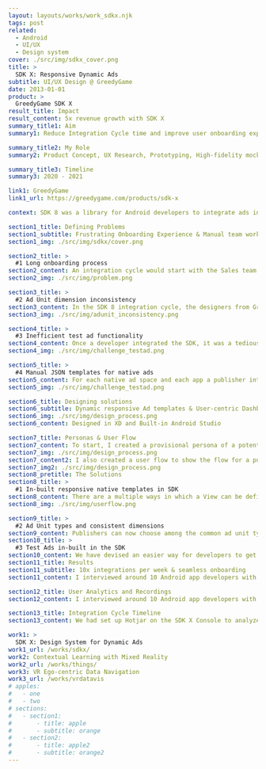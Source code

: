 ```yaml
---
layout: layouts/works/work_sdkx.njk
tags: post
related:
  - Android
  - UI/UX
  - Design system
cover: ./src/img/sdkx_cover.png
title: >
  SDK X: Responsive Dynamic Ads
subtitle: UI/UX Design @ GreedyGame
date: 2013-01-01
product: >
  GreedyGame SDK X
result_title: Impact
result_content: 5x revenue growth with SDK X
summary_title1: Aim
summary1: Reduce Integration Cycle time and improve user onboarding experience

summary_title2: My Role
summary2: Product Concept, UX Research, Prototyping, High-fidelity mocks & UI Development

summary_title3: Timeline
summary3: 2020 - 2021

link1: GreedyGame
link1_url: https://greedygame.com/products/sdk-x

context: SDK 8 was a library for Android developers to integrate ads in their apps for monetization. Ads are served from multiple inventories (Google AdMob, Facebook Ads etc). The new iteration, SDK X was built to efficiently support native ad integrations for around 10K+ apps serving 1B+ Ad requests per month.

section1_title: Defining Problems
section1_subtitle: Frustrating Onboarding Experience & Manual team workflow
section1_img: ./src/img/sdkx/cover.png

section2_title: >
  #1 Long onboarding process
section2_content: An integration cycle would start with the Sales team pitching it to the publishers, once a publisher is willing to integrate the SDK in their Android app, the design team would come up with suggestions for the ad placements and mocks, post that once everyone gets on the same page, the developer would go through the Docs on the website for the instructions to integrate using Android Studio.
section2_img: ./src/img/problem.png

section3_title: >
  #2 Ad Unit dimension inconsistency
section3_content: In the SDK 8 integration cycle, the designers from GreedyGame would design mocks in Photoshop which displayed ads over the screenshots to depict how the ad designs will look like when integrated. Once the app publisher approved the placements, they would need to create ad units on the panel with an input box requesting dimensions. They did not understand what the actual values represented and how does it affect the actual ad size on Android phones.
section3_img: ./src/img/adunit_inconsistency.png

section4_title: >
  #3 Inefficient test ad functionality
section4_content: Once a developer integrated the SDK, it was a tedious task to get the sample test ads, to verify the implementation. The developers took about an hour on average to set up test ads on multiple devices. They had to verify the ad implementations such as refresh time, and loading time, debug the issues and check for design alignment. The process is different from Google's AdMob SDK and since a lot of developers were coming from those lines, this method seemed a little unusual and added to the bad user experience.
section4_img: ./src/img/challenge_testad.png

section5_title: >
  #4 Manual JSON templates for native ads
section5_content: For each native ad space and each app a publisher integrated GreedyGame SDK in, graphic designers at GreedyGame had to design a JSON template for the specific Ad Size, incorporating assets that matched the app's UI. This required a lot of man-hours and monotonous activities that could be automated.
section5_img: ./src/img/challenge_testad.png

section6_title: Designing solutions
section6_subtitle: Dynamic responsive Ad templates & User-centric Dashboard
section6_img: ./src/img/design_process.png
section6_content: Designed in XD and Built-in Android Studio

section7_title: Personas & User Flow
section7_content: To start, I created a provisional persona of a potential developer and a publisher based off the dataset of 100s of past clients that have integrated GreedyGame's SDK into their apps. They are either developers or publishers; this persona was created with assumptions and not fully research-based but it was something that I came back to throughout my project to guide my design decisions and priorities.
section7_img: ./src/img/design_process.png
section7_content2: I also created a user flow to show the flow for a publisher who wants to integrate SDK in his app. The highlighted areas represent the first 3 pain points that I will tackle in my design solutions.
section7_img2: ./src/img/design_process.png
section8_pretitle: The Solutions
section8_title: >
  #1 In-built responsive native templates in SDK
section8_content: There are a multiple ways in which a View can be defined in Android. I have designed a decision tree which selects an appropriate ad design XML on the basis of the height and width of the ad space. The size of the text, icon, button; the location of various elements are chosen automatically. This enables the developer to visualise a Test Ad as soon as it is implemented and the size and placement can be changed accordingly in no time. This saves a lot of time in the integration process.
section8_img: ./src/img/userflow.png

section9_title: >
  #2 Ad Unit types and consistent dimensions
section9_content: Publishers can now choose among the common ad unit types that they are familiar too, the width and height of which is a part of the Ad Unit description, that can be referred while implementing the Ad Unit in Android. I conducted Design sessions where the different dimensions that the Android developers are familiar with were explained to the employees at GreedyGame to bring everyone to the same page.
section10_title: >
  #3 Test Ads in-built in the SDK
section10_content: We have devised an easier way for developers to get test ads. By default, any debug build that is created from Android Studio will get sample test ads. If for some reason you want to see the test ads on a release build, you can enable the enableDebug(true) method in the AppConfig Builder as a part of the SDK initialization.
section11_title: Results
section11_subtitle: 10x integrations per week & seamless onboarding
section11_content: I interviewed around 10 Android app developers with each session lasting for about 2 hours where we asked them to do the complete integration process, where I observed them throughout the process. Users were able to understand most of the things by themselves, but I had to assist them at some points through the documentation.

section12_title: User Analytics and Recordings
section12_content: I interviewed around 10 Android app developers with each session lasting for about 2 hours where we asked them to do the complete integration process, and I observed them throughout the process. Users were able to understand most of the things by themselves, but I had to assist them at some points through the documentation.

section13_title: Integration Cycle Timeline
section13_content: We had set up Hotjar on the SDK X Console to analyze the user behaviors and understand the discoverability. Analyzing over 1800 recordings in the first month, we found that the users were able to navigate and perform the tasks on the dashboard faster as compared to the previous dashboard. A few users were unable to understand the procedure after adding the ad units as they were not used to AdMob terminologies. However, the initial target audience for SDK X were users aquatinted with AdMob hence this issue can be considered insignificant.

work1: >
  SDK X: Design System for Dynamic Ads
work1_url: /works/sdkx/
work2: Contextual Learning with Mixed Reality
work2_url: /works/things/
work3: VR Ego-centric Data Navigation
work3_url: /works/vrdatavis
# apples:
#   - one
#   - two
# sections:
#   - section1:
#       - title: apple
#       - subtitle: orange
#   - section2:
#       - title: apple2
#       - subtitle: orange2
---
```

